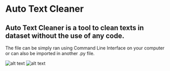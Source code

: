 # Auto Text Cleaner

## Auto Text Cleaner is a tool to clean texts in dataset without the use of any code. 
The file can be simply ran using Command Line Interface on your computer or can also be imported in another .py file. 

![alt text](https://github.com/darshth/Vault-The-Code/blob/main/AutoCleaner/images/cleaner_demo1.png)
![alt text](https://github.com/darshth/Vault-The-Code/blob/main/AutoCleaner/images/cleaner_demo2.png)
